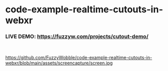 # code-example-realtime-cutouts-in-webxr

### LIVE DEMO: https://fuzzyw.com/projects/cutout-demo/

<br />

https://github.com/FuzzyWobble/code-example-realtime-cutouts-in-webxr/blob/main/assets/screencapture/screen.jpg

 
